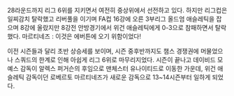 28라운드까지 리그 6위를 지키면서 여전히 중상위에서 선전하고 있다. 하지만 리그컵은 일찌감치 탈락했고 리버풀을 이기며 FA컵 16강에 오른
3부리그 올드엄 애슬레틱을 잡으며 8강에 올랐지만 8강전 안방경기에서 위건 애슬레틱에게 0-3으로 참패하면서 탈락했다. 마르티네즈 : 이것은
에버튼에 오기 위함이었다!  

이전 시즌들과 달리 초반 상승세를 보이며, 시즌 중후반까지도 챔스 경쟁권에 머물었으나 스쿼드의 한계로 인해 아쉽게 리그 6위로 마무리지었다.
시즌이 끝나고 데이비드 모예스 감독이 알렉스 퍼거슨의 후임으로 맨체스터 유나이티드로 이동한 가운데, 위건 애슬레틱 감독이던 로베르토
마르티네즈가 새로운 감독으로 13~14시즌부터 일하게 되었다.  

  

